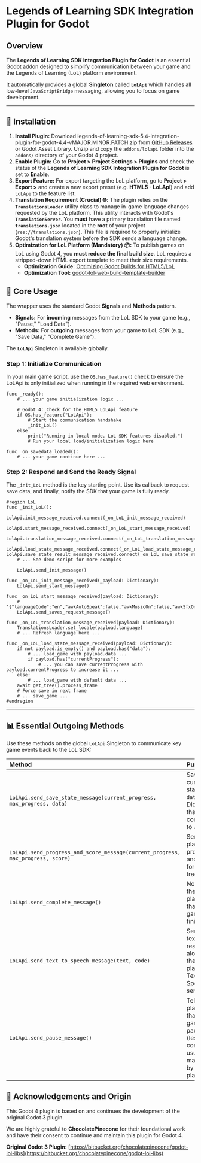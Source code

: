# Legends of Learning SDK Integration Plugin for Godot

## Overview

The **Legends of Learning SDK Integration Plugin for Godot** is an essential Godot addon designed to simplify communication between your game and the Legends of Learning (LoL) platform environment.

It automatically provides a global **Singleton** called **`LoLApi`** which handles all low-level `JavaScriptBridge` messaging, allowing you to focus on game development.



-----

## 🚀 Installation

1.  **Install Plugin:** Download legends-of-learning-sdk-5.4-integration-plugin-for-godot-4.4-vMAJOR.MINOR.PATCH.zip from [GitHub Releases](https://github.com/TheDigitalSpell/legends-of-learning-sdk-integration-plugin-for-godot/releases) or Godot Asset Library. Unzip and copy the `addons/lolapi` folder into the `addons/` directory of your Godot 4 project.
2.  **Enable Plugin:** Go to **Project \> Project Settings \> Plugins** and check the status of the **Legends of Learning SDK Integration Plugin for Godot** is set to **Enable**.
3.  **Export Feature:** For export targeting the LoL platform, go to **Project \> Export \>** and create a new export preset (e.g. **HTML5 - LoLApi**) and add `LoLApi` to the feature list.
4.  **Translation Requirement (Crucial) 🌐:** The plugin relies on the **`TranslationsLoader`** utility class to manage in-game language changes requested by the LoL platform. This utility interacts with Godot's **`TranslationServer`**. You **must** have a primary translation file named **`translations.json`** located in the **root** of your project (`res://translations.json`). This file is required to properly initialize Godot's translation system before the SDK sends a language change.
5. **Optimization for LoL Platform (Mandatory) 📦:** To publish games on LoL using Godot 4, you **must reduce the final build size**. LoL requires a stripped-down HTML export template to meet their size requirements.
      * **Optimization Guide:** [Optimizing Godot Builds for HTML5/LoL](https://thedigitalspell.com/optimizing-godot-builds/)
      * **Optimization Tool:** [godot-lol-web-build-template-builder](https://github.com/ChocolatePinecone/godot-lol-web-build-template-builder)

## 🔌 Core Usage

The wrapper uses the standard Godot **Signals** and **Methods** pattern.

  * **Signals:** For **incoming** messages from the LoL SDK to your game (e.g., "Pause," "Load Data").
  * **Methods:** For **outgoing** messages from your game to LoL SDK (e.g., "Save Data," "Complete Game").

The **`LoLApi`** Singleton is available globally.

### Step 1: Initialize Communication

In your main game script, use the `OS.has_feature()` check to ensure the LoLApi is only initialized when running in the required web environment.

```gdscript
func _ready():
    # ... your game initialization logic ...

    # Godot 4: Check for the HTML5 LoLApi feature
    if OS.has_feature("LoLApi"): 
        # Start the communication handshake
        _init_LoL()
    else:
        print("Running in local mode. LoL SDK features disabled.")
        # Run your local load/initialization logic here

func _on_savedata_loaded():
    # ... your game continue here ...
```

### Step 2: Respond and Send the Ready Signal

The `_init_LoL` method is the key starting point. Use its callback to request save data, and finally, notify the SDK that your game is fully ready.

```gdscript
#region LoL
func _init_LoL():
	LolApi.init_message_received.connect(_on_LoL_init_message_received)
	LolApi.start_message_received.connect(_on_LoL_start_message_received)
	LolApi.translation_message_received.connect(_on_LoL_translation_message_received)
	LolApi.load_state_message_received.connect(_on_LoL_load_state_message_received)	  LolApi.save_state_result_message_received.connect(_on_LoL_save_state_result_message_received)
	# ... See demo script for more examples
	
	LolApi.send_init_message()

func _on_LoL_init_message_received(_payload: Dictionary):
	LolApi.send_start_message()

func _on_LoL_start_message_received(payload: Dictionary):
	# '{"languageCode":"en","awkAutoSpeak":false,"awkMusicOn":false,"awkSfxOn":false}'}
	LolApi.send_saves_request_message()

func _on_LoL_translation_message_received(payload: Dictionary):
	TranslationsLoader.set_locale(payload.language)
	# ... Refresh language here ...
	
func _on_LoL_load_state_message_received(payload: Dictionary):
	if not payload.is_empty() and payload.has("data"):
		# ... load_game with payload.data ...
		if payload.has("currentProgress"):
			# ... you can save currentProgress with payload.currentProgress to increase it ...
	else:
		# ... load_game with default data ...
	await get_tree().process_frame
	# Force save in next frame
	# ... save_game ...
#endregion
```

-----

## 📊 Essential Outgoing Methods

Use these methods on the global `LoLApi` Singleton to communicate key game events back to the LoL SDK:

| Method | Purpose |
| :--- | :--- |
| `LoLApi.send_save_state_message(current_progress, max_progress, data)` | Saves the current state. `data` is a Dictionary that is converted to JSON. |
| `LoLApi.send_progress_and_score_message(current_progress, max_progress, score)` | Sends the player's progress and score for tracking. |
| `LoLApi.send_complete_message()` | Notifies the platform that the game has finished. |
| `LoLApi.send_text_to_speech_message(text, code)` | Sends text to be read aloud by the platform's Text-to-Speech service. |
| `LoLApi.send_pause_message()` | Tells the platform that the game is pausing (less common, usually managed by the platform). |

## 🙏 Acknowledgements and Origin

This Godot 4 plugin is based on and continues the development of the original Godot 3 plugin.

We are highly grateful to **ChocolatePinecone** for their foundational work and have their consent to continue and maintain this plugin for Godot 4.

**Original Godot 3 Plugin:** [https://bitbucket.org/chocolatepinecone/godot-lol-libs](https://bitbucket.org/chocolatepinecone/godot-lol-libs)